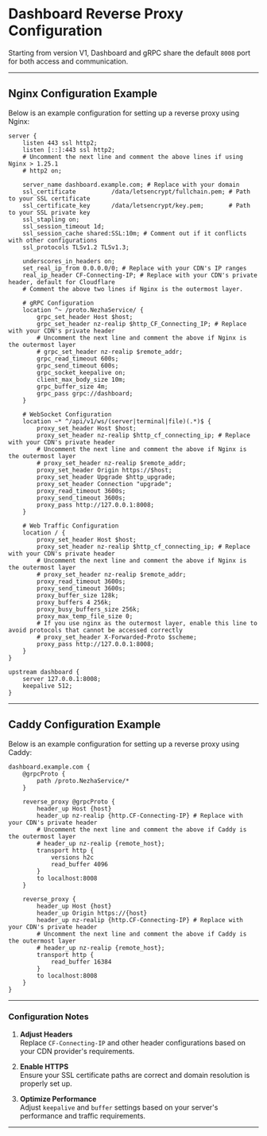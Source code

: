 # Dashboard Reverse Proxy Configuration

Starting from version V1, Dashboard and gRPC share the default `8008` port for both access and communication.

---

## Nginx Configuration Example

Below is an example configuration for setting up a reverse proxy using Nginx:

```nginx
server {
    listen 443 ssl http2;
    listen [::]:443 ssl http2;
    # Uncomment the next line and comment the above lines if using Nginx > 1.25.1
    # http2 on;

    server_name dashboard.example.com; # Replace with your domain
    ssl_certificate          /data/letsencrypt/fullchain.pem; # Path to your SSL certificate
    ssl_certificate_key      /data/letsencrypt/key.pem;       # Path to your SSL private key
    ssl_stapling on;
    ssl_session_timeout 1d;
    ssl_session_cache shared:SSL:10m; # Comment out if it conflicts with other configurations
    ssl_protocols TLSv1.2 TLSv1.3;

    underscores_in_headers on;
    set_real_ip_from 0.0.0.0/0; # Replace with your CDN's IP ranges
    real_ip_header CF-Connecting-IP; # Replace with your CDN's private header, default for Cloudflare
    # Comment the above two lines if Nginx is the outermost layer.

    # gRPC Configuration
    location ^~ /proto.NezhaService/ {
        grpc_set_header Host $host;
        grpc_set_header nz-realip $http_CF_Connecting_IP; # Replace with your CDN's private header
        # Uncomment the next line and comment the above if Nginx is the outermost layer
        # grpc_set_header nz-realip $remote_addr;
        grpc_read_timeout 600s;
        grpc_send_timeout 600s;
        grpc_socket_keepalive on;
        client_max_body_size 10m;
        grpc_buffer_size 4m;
        grpc_pass grpc://dashboard;
    }

    # WebSocket Configuration
    location ~* ^/api/v1/ws/(server|terminal|file)(.*)$ {
        proxy_set_header Host $host;
        proxy_set_header nz-realip $http_cf_connecting_ip; # Replace with your CDN's private header
        # Uncomment the next line and comment the above if Nginx is the outermost layer
        # proxy_set_header nz-realip $remote_addr;
        proxy_set_header Origin https://$host;
        proxy_set_header Upgrade $http_upgrade;
        proxy_set_header Connection "upgrade";
        proxy_read_timeout 3600s;
        proxy_send_timeout 3600s;
        proxy_pass http://127.0.0.1:8008;
    }

    # Web Traffic Configuration
    location / {
        proxy_set_header Host $host;
        proxy_set_header nz-realip $http_cf_connecting_ip; # Replace with your CDN's private header
        # Uncomment the next line and comment the above if Nginx is the outermost layer
        # proxy_set_header nz-realip $remote_addr;
        proxy_read_timeout 3600s;
        proxy_send_timeout 3600s;
        proxy_buffer_size 128k;
        proxy_buffers 4 256k;
        proxy_busy_buffers_size 256k;
        proxy_max_temp_file_size 0;
        # If you use nginx as the outermost layer, enable this line to avoid protocols that cannot be accessed correctly
        # proxy_set_header X-Forwarded-Proto $scheme;
        proxy_pass http://127.0.0.1:8008;
    }
}

upstream dashboard {
    server 127.0.0.1:8008;
    keepalive 512;
}
```

---

## Caddy Configuration Example

Below is an example configuration for setting up a reverse proxy using Caddy:

```caddy
dashboard.example.com {
    @grpcProto {
        path /proto.NezhaService/*
    }

    reverse_proxy @grpcProto {
        header_up Host {host}
        header_up nz-realip {http.CF-Connecting-IP} # Replace with your CDN's private header
        # Uncomment the next line and comment the above if Caddy is the outermost layer
        # header_up nz-realip {remote_host};
        transport http {
            versions h2c
            read_buffer 4096
        }
        to localhost:8008
    }

    reverse_proxy {
        header_up Host {host}
        header_up Origin https://{host}
        header_up nz-realip {http.CF-Connecting-IP} # Replace with your CDN's private header
        # Uncomment the next line and comment the above if Caddy is the outermost layer
        # header_up nz-realip {remote_host};
        transport http {
            read_buffer 16384
        }
        to localhost:8008
    }
}
```

---

### Configuration Notes

1. **Adjust Headers**  
   Replace `CF-Connecting-IP` and other header configurations based on your CDN provider's requirements.

2. **Enable HTTPS**  
   Ensure your SSL certificate paths are correct and domain resolution is properly set up.

3. **Optimize Performance**  
   Adjust `keepalive` and `buffer` settings based on your server's performance and traffic requirements.

---